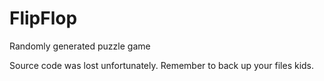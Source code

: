 # FlipFlop
Randomly generated puzzle game

Source code was lost unfortunately. Remember to back up your files kids. 
